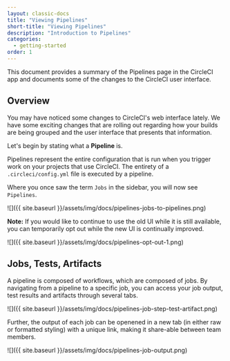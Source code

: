 ```yaml
---
layout: classic-docs
title: "Viewing Pipelines"
short-title: "Viewing Pipelines"
description: "Introduction to Pipelines"
categories:
  - getting-started
order: 1
---
```


This document provides a summary of the Pipelines page in the CircleCI app and documents some of the changes to the CircleCI user interface.

## Overview

You may have noticed some changes to CircleCI's web interface lately. We have some exciting changes that are rolling out regarding how your builds are being grouped and the user interface that presents that information.

Let's begin by stating what a **Pipeline** is.

Pipelines represent the entire configuration that is run when you trigger work on your projects that use CircleCI. The entirety of a `.circleci/config.yml` file is executed by a pipeline.

Where you once saw the term `Jobs` in the sidebar, you will now see `Pipelines`.

![]({{ site.baseurl }}/assets/img/docs/pipelines-jobs-to-pipelines.png)

**Note:** If you would like to continue to use the old UI while it is still available, you can temporarily opt out while the new UI is continually improved.

![]({{ site.baseurl }}/assets/img/docs/pipelines-opt-out-1.png)

## Jobs, Tests, Artifacts

A pipeline is composed of workflows, which are composed of jobs. By navigating from a pipeline to a specific job, you can access your job output, test results and artifacts through several tabs.

![]({{ site.baseurl }}/assets/img/docs/pipelines-job-step-test-artifact.png)

Further, the output of each job can be openened in a new tab (in either raw or formatted styling) with a unique link, making it share-able between team members.

![]({{ site.baseurl }}/assets/img/docs/pipelines-job-output.png)
